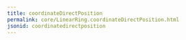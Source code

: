 ```yaml
---
title: coordinateDirectPosition
permalink: core/LinearRing.coordinateDirectPosition.html
jsonid: coordinatedirectposition
---
```

